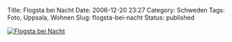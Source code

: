 Title: Flogsta bei Nacht
Date: 2006-12-20 23:27
Category: Schweden
Tags: Foto, Uppsala, Wohnen
Slug: flogsta-bei-nacht
Status: published

[![Flogsta bei
Nacht](/pic/flogsta_night_s.jpg "Flogsta bei Nacht")](/pic/flogsta_night_l.jpg)

